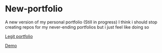 # New-portfolio
A new version of my personal portfolio (Still in progress)
I think i should stop creating repos for my never-ending portfolios but i just feel like doing so

[Legit portfolio](www.aiweidesign.com)

[Demo](http://www-personal.umich.edu/~wuaiwei/)
